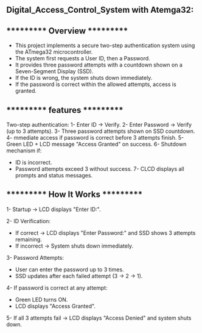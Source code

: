 ## Digital_Access_Control_System with Atemga32:

## *********  Overview  *********  

 - This project implements a secure two-step authentication system using the ATmega32 microcontroller.
 - The system first requests a User ID, then a Password.
 - It provides three password attempts with a countdown shown on a Seven-Segment Display (SSD).
 - If the ID is wrong, the system shuts down immediately.
 - If the password is correct within the allowed attempts, access is granted.

## *********  features  ********* 
Two-step authentication:
1- Enter ID → Verify.
2- Enter Password → Verify (up to 3 attempts).
3- Three password attempts shown on SSD countdown.
4- mmediate access if password is correct before 3 attempts finish.
5- Green LED + LCD message "Access Granted" on success.
6- Shutdown mechanism if:
   - ID is incorrect.
   - Password attempts exceed 3 without success.
7- CLCD displays all prompts and status messages.
   
## *********  How It Works  *********  
1- Startup → LCD displays "Enter ID:".

2- ID Verification:
   - If correct → LCD displays "Enter Password:" and SSD shows 3 attempts remaining.
   - If incorrect → System shuts down immediately.

3- Password Attempts: 
   - User can enter the password up to 3 times.
   - SSD updates after each failed attempt (3 → 2 → 1).

4- If password is correct at any attempt:
   - Green LED turns ON.
   - LCD displays "Access Granted".

5- If all 3 attempts fail → LCD displays "Access Denied" and system shuts down.





